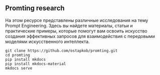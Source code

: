 ## Promting research

На этом ресурсе представлены различные исследования на тему Prompt Engineering. Здесь вы найдете материалы, статьи и практические примеры, которые помогут вам освоить искусство создания эффективных запросов для взаимодействия с передовыми моделями искусственного интеллекта.

```
git clone https://github.com/ostapkob/promting.git
cd promting
pip install mkdocs
pip install mkdocs-material
mkdocs serve
```
